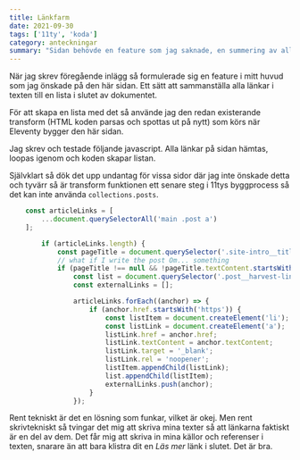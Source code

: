 ```yaml
---
title: Länkfarm
date: 2021-09-30
tags: ['11ty', 'koda']
category: anteckningar
summary: "Sidan behövde en feature som jag saknade, en summering av alla länkar som presenteras i texten. Detta är en anteckning om hur jag löste det."
---
```


När jag skrev föregående inlägg så formulerade sig en feature i mitt huvud som jag önskade på den här sidan. Ett sätt att sammanställa alla länkar i texten till en lista i slutet av dokumentet.

För att skapa en lista med det så använde jag den redan existerande transform (HTML koden parsas och spottas ut på nytt) som körs när Eleventy bygger den här sidan.

Jag skrev och testade följande javascript. Alla länkar på sidan hämtas, loopas igenom och koden skapar listan.

Självklart så dök det upp undantag för vissa sidor där jag inte önskade detta och tyvärr så är transform funktionen ett senare steg i 11tys byggprocess så det kan inte använda `collections.posts`.

```js
    const articleLinks = [
        ...document.querySelectorAll('main .post a')
    ];

        if (articleLinks.length) {
            const pageTitle = document.querySelector('.site-intro__title');
            // what if I write the post Om... something
            if (pageTitle !== null && !pageTitle.textContent.startsWith('Om')) {
                const list = document.querySelector('.post__harvest-links');
                const externalLinks = [];

                articleLinks.forEach((anchor) => {
                    if (anchor.href.startsWith('https')) {
                        const listItem = document.createElement('li');
                        const listLink = document.createElement('a');
                        listLink.href = anchor.href;
                        listLink.textContent = anchor.textContent;
                        listLink.target = '_blank';
                        listLink.rel = 'noopener';
                        listItem.appendChild(listLink);
                        list.appendChild(listItem);
                        externalLinks.push(anchor);
                    }
                });
```

Rent tekniskt är det en lösning som funkar, vilket är okej. Men rent skrivtekniskt så tvingar det mig att skriva mina texter så att länkarna faktiskt är en del av dem. Det får mig att skriva in mina källor och referenser i texten, snarare än att bara klistra dit en _Läs mer_ länk i slutet. Det är bra.
